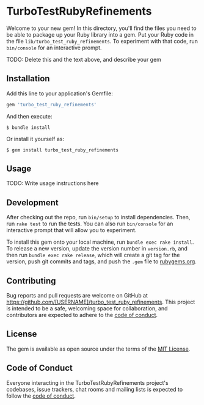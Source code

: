 # TurboTestRubyRefinements

Welcome to your new gem! In this directory, you'll find the files you need to be able to package up your Ruby library into a gem. Put your Ruby code in the file `lib/turbo_test_ruby_refinements`. To experiment with that code, run `bin/console` for an interactive prompt.

TODO: Delete this and the text above, and describe your gem

## Installation

Add this line to your application's Gemfile:

```ruby
gem 'turbo_test_ruby_refinements'
```

And then execute:

    $ bundle install

Or install it yourself as:

    $ gem install turbo_test_ruby_refinements

## Usage

TODO: Write usage instructions here

## Development

After checking out the repo, run `bin/setup` to install dependencies. Then, run `rake test` to run the tests. You can also run `bin/console` for an interactive prompt that will allow you to experiment.

To install this gem onto your local machine, run `bundle exec rake install`. To release a new version, update the version number in `version.rb`, and then run `bundle exec rake release`, which will create a git tag for the version, push git commits and tags, and push the `.gem` file to [rubygems.org](https://rubygems.org).

## Contributing

Bug reports and pull requests are welcome on GitHub at https://github.com/[USERNAME]/turbo_test_ruby_refinements. This project is intended to be a safe, welcoming space for collaboration, and contributors are expected to adhere to the [code of conduct](https://github.com/[USERNAME]/turbo_test_ruby_refinements/blob/master/CODE_OF_CONDUCT.md).


## License

The gem is available as open source under the terms of the [MIT License](https://opensource.org/licenses/MIT).

## Code of Conduct

Everyone interacting in the TurboTestRubyRefinements project's codebases, issue trackers, chat rooms and mailing lists is expected to follow the [code of conduct](https://github.com/[USERNAME]/turbo_test_ruby_refinements/blob/master/CODE_OF_CONDUCT.md).
